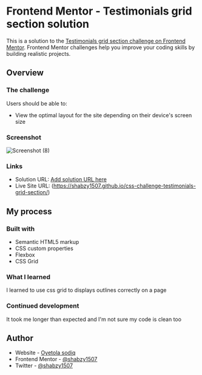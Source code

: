 # Frontend Mentor - Testimonials grid section solution

This is a solution to the [Testimonials grid section challenge on Frontend Mentor](https://www.frontendmentor.io/challenges/testimonials-grid-section-Nnw6J7Un7). Frontend Mentor challenges help you improve your coding skills by building realistic projects.

## Overview

### The challenge

Users should be able to:

- View the optimal layout for the site depending on their device's screen size

### Screenshot

![Screenshot (8)](https://user-images.githubusercontent.com/105224244/195496422-230f972b-4f8e-4fcd-a999-c07488246a2e.png)

### Links

- Solution URL: [Add solution URL here](https://your-solution-url.com)
- Live Site URL: (https://shabzy1507.github.io/css-challenge-testimonials-grid-section/)

## My process

### Built with

- Semantic HTML5 markup
- CSS custom properties
- Flexbox
- CSS Grid

### What I learned

I learned to use css grid to displays outlines correctly on a page


### Continued development

It took me longer than expected and I'm not sure my code is clean too


## Author

- Website - [Oyetola sodiq](https://github.com/shabzy1507)
- Frontend Mentor - [@shabzy1507](https://www.frontendmentor.io/profile/shabzy1507)
- Twitter - [@shabzy1507](https://twitter.com/Shabzy1507)


